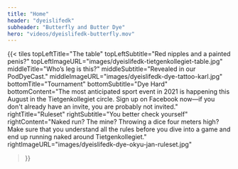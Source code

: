 ```yaml
---
title: "Home"
header: "dyeislifedk"
subheader: "Butterfly and Butter Dye"
hero: "videos/dyeislifedk-butterfly.mov"
---
```


{{< tiles
  topLeftTitle="The table"
  topLeftSubtitle="Red nipples and a painted penis?"
  topLeftImageURL="images/dyeislifedk-tietgenkollegiet-table.jpg"
  middleTitle="Who’s leg is this?"
  middleSubtitle="Revealed in our PodDyeCast."
  middleImageURL="images/dyeislifedk-dye-tattoo-karl.jpg"
  bottomTitle="Tournament"
  bottomSubtitle="Dye Hard"
  bottomContent="The most anticipated sport event in 2021 is happening this August in the Tietgenkollegiet circle. Sign up on Facebook now—if you don't already have an invite, you are probably not invited."
  rightTitle="Ruleset"
  rightSubtitle="You better check yourself"
  rightContent="Naked run? The mine? Throwing a dice four meters high? Make sure that you understand all the rules before you dive into a game and end up running naked around Tietgenkollegiet."
  rightImageURL="images/dyeislifedk-dye-okyu-jan-ruleset.jpg"
>}}

